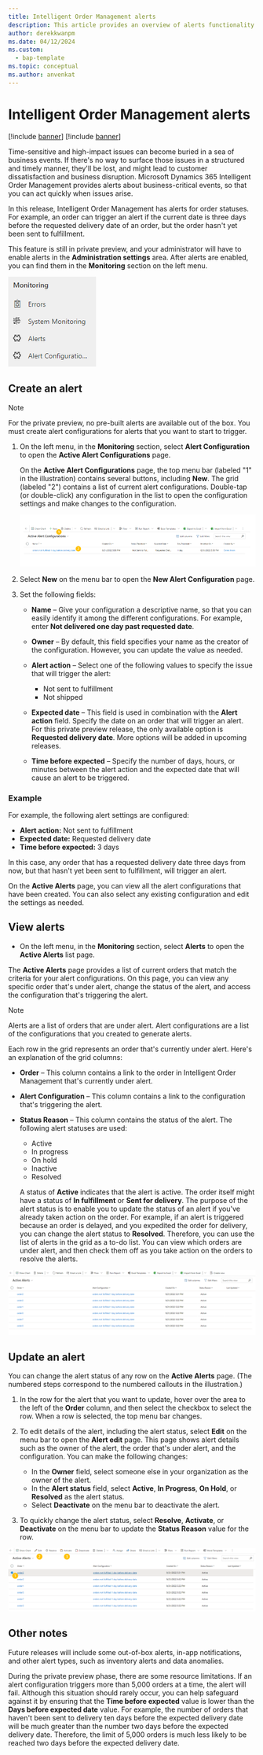```yaml
---
title: Intelligent Order Management alerts
description: This article provides an overview of alerts functionality and use cases in Microsoft Dynamics 365 Intelligent Order Management.
author: derekkwanpm
ms.date: 04/12/2024
ms.custom: 
  - bap-template
ms.topic: conceptual
ms.author: anvenkat
---
```


# Intelligent Order Management alerts

[!include [banner](includes/banner.md)]
[!include [banner](includes/preview-banner.md)]

Time-sensitive and high-impact issues can become buried in a sea of business events. If there's no way to surface those issues in a structured and timely manner, they'll be lost, and might lead to customer dissatisfaction and business disruption. Microsoft Dynamics 365 Intelligent Order Management provides alerts about business-critical events, so that you can act quickly when issues arise. 

In this release, Intelligent Order Management has alerts for order statuses. For example, an order can trigger an alert if the current date is three days before the requested delivery date of an order, but the order hasn't yet been sent to fulfillment.

This feature is still in private preview, and your administrator will have to enable alerts in the **Administration settings** area. After alerts are enabled, you can find them in the **Monitoring** section on the left menu.

![Screenshot of the monitoring section of the left menu.](media/alerts_menu.png)

## Create an alert

> [!NOTE]
> For the private preview, no pre-built alerts are available out of the box. You must create alert configurations for alerts that you want to start to trigger.

1. On the left menu, in the **Monitoring** section, select **Alert Configuration** to open the **Active Alert Configurations** page.

    On the **Active Alert Configurations** page, the top menu bar (labeled "1" in the illustration) contains several buttons, including **New**. The grid (labeled "2") contains a list of current alert configurations. Double-tap (or double-click) any configuration in the list to open the configuration settings and make changes to the configuration.

    ![Screenshot of the top menu bar and grid on the Active Alert Configurations page.](media/alerts_config.png)

2. Select **New** on the menu bar to open the **New Alert Configuration** page.
3. Set the following fields:

    - **Name** – Give your configuration a descriptive name, so that you can easily identify it among the different configurations. For example, enter **Not delivered one day past requested date**.
    - **Owner** – By default, this field specifies your name as the creator of the configuration. However, you can update the value as needed.
    - **Alert action** – Select one of the following values to specify the issue that will trigger the alert:

        - Not sent to fulfillment
        - Not shipped

    - **Expected date** – This field is used in combination with the **Alert action** field. Specify the date on an order that will trigger an alert. For this private preview release, the only available option is **Requested delivery date**. More options will be added in upcoming releases.
    - **Time before expected** – Specify the number of days, hours, or minutes between the alert action and the expected date that will cause an alert to be triggered.

### Example

For example, the following alert settings are configured:

- **Alert action:** Not sent to fulfillment
- **Expected date:** Requested delivery date
- **Time before expected:** 3 days

In this case, any order that has a requested delivery date three days from now, but that hasn't yet been sent to fulfillment, will trigger an alert.

On the **Active Alerts** page, you can view all the alert configurations that have been created. You can also select any existing configuration and edit the settings as needed.

## View alerts

- On the left menu, in the **Monitoring** section, select **Alerts** to open the **Active Alerts** list page.

The **Active Alerts** page provides a list of current orders that match the criteria for your alert configurations. On this page, you can view any specific order that's under alert, change the status of the alert, and access the configuration that's triggering the alert.

> [!NOTE]
> Alerts are a list of orders that are under alert. Alert configurations are a list of the configurations that you created to generate alerts.

Each row in the grid represents an order that's currently under alert. Here's an explanation of the grid columns:

- **Order** – This column contains a link to the order in Intelligent Order Management that's currently under alert.
- **Alert Configuration** – This column contains a link to the configuration that's triggering the alert.
- **Status Reason** – This column contains the status of the alert. The following alert statuses are used:

    - Active
    - In progress
    - On hold
    - Inactive
    - Resolved

    A status of **Active** indicates that the alert is active. The order itself might have a status of **In fulfillment** or **Sent for delivery**. The purpose of the alert status is to enable you to update the status of an alert if you've already taken action on the order. For example, if an alert is triggered because an order is delayed, and you expedited the order for delivery, you can change the alert status to **Resolved**. Therefore, you can use the list of alerts in the grid as a to-do list. You can view which orders are under alert, and then check them off as you take action on the orders to resolve the alerts.

![Screenshot of the alert list on the Active Alerts page.](media/alerts_list.png)

## Update an alert

You can change the alert status of any row on the **Active Alerts** page. (The numbered steps correspond to the numbered callouts in the illustration.)

1. In the row for the alert that you want to update, hover over the area to the left of the **Order** column, and then select the checkbox to select the row. When a row is selected, the top menu bar changes.
2. To edit details of the alert, including the alert status, select **Edit** on the menu bar to open the **Alert edit** page. This page shows alert details such as the owner of the alert, the order that's under alert, and the configuration. You can make the following changes:

    - In the **Owner** field, select someone else in your organization as the owner of the alert.
    - In the **Alert status** field, select **Active**, **In Progress**, **On Hold**, or **Resolved** as the alert status.
    - Select **Deactivate** on the menu bar to deactivate the alert.

3. To quickly change the alert status, select **Resolve**, **Activate**, or **Deactivate** on the menu bar to update the **Status Reason** value for the row.

![Screenshot of updating an alert on the Active Alerts page.](media/alerts_status.png)

## Other notes

Future releases will include some out-of-box alerts, in-app notifications, and other alert types, such as inventory alerts and data anomalies.

During the private preview phase, there are some resource limitations. If an alert configuration triggers more than 5,000 orders at a time, the alert will fail. Although this situation should rarely occur, you can help safeguard against it by ensuring that the **Time before expected** value is lower than the **Days before expected date** value. For example, the number of orders that haven't been sent to delivery ten days before the expected delivery date will be much greater than the number two days before the expected delivery date. Therefore, the limit of 5,000 orders is much less likely to be reached two days before the expected delivery date.

